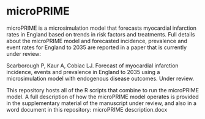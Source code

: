 # microPRIME
microPRIME is a microsimulation model that forecasts myocardial infarction rates in England based on trends in risk factors and treatments. Full details about the microPRIME model and forecasted incidence, prevalence and event rates for England to 2035 are reported in a paper that is currently under review:

Scarborough P, Kaur A, Cobiac LJ. Forecast of myocardial infarction incidence, events and prevalence in England to 2035 using a microsimulation model with endogenous disease outcomes. Under review.

This repository hosts all of the R scripts that combine to run the microPRIME model. A full description of how the microPRIME model operates is provided in the supplementary material of the manuscript under review, and also in a word document in this repository: microPRIME description.docx
